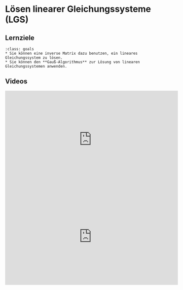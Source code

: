 # Lösen linearer Gleichungssysteme (LGS)

## Lernziele

```{admonition} Lernziele 
:class: goals
* Sie können eine inverse Matrix dazu benutzen, ein lineares Gleichungssystem zu lösen.
* Sie können den **Gauß-Algorithmus** zur Lösung von linearen Gleichungssystemen anwenden.
```

## Videos

<iframe width="560" height="315" src="https://www.youtube.com/embed/vaahX3Wdxu8" title="YouTube video player" frameborder="0" allow="accelerometer; autoplay; clipboard-write; encrypted-media; gyroscope; picture-in-picture" allowfullscreen></iframe>

<iframe width="560" height="315" src="https://www.youtube.com/embed/ZHFOP4MnzjM" title="YouTube video player" frameborder="0" allow="accelerometer; autoplay; clipboard-write; encrypted-media; gyroscope; picture-in-picture" allowfullscreen></iframe>
